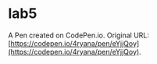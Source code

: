 # lab5

A Pen created on CodePen.io. Original URL: [https://codepen.io/4ryana/pen/eYjjQoy](https://codepen.io/4ryana/pen/eYjjQoy).

